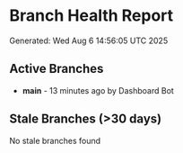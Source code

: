 # Branch Health Report
Generated: Wed Aug  6 14:56:05 UTC 2025

## Active Branches
- **main** - 13 minutes ago by Dashboard Bot

## Stale Branches (>30 days)
No stale branches found
